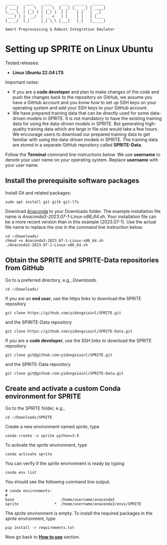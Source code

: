 	 ____    ____    ____    ___   _____   _____
	/ ___|  |  _ \  |  _ \  |_ _| |_   _| | ____|
	\___ \  | |_) | | |_) |  | |    | |   |  _|
	 ___) | |  __/  |  _ <   | |    | |   | |___
	|____/  |_|     |_| \_\ |___|   |_|   |_____|
	
	Smart Preprocessing & Robust Integration Emulator

# Setting up SPRITE on Linux Ubuntu

Tested releases:

* **Linux Ubuntu 22.04 LTS**

Important notes:

 * If you are a **code developer** and plan to make changes of the code and push the changes back to the repository on GitHub, we assume you have a GitHub account and you know how to set up SSH keys on your operating system and add your SSH keys to your GitHub account.
 * We have prepared training data that can be directly used for some data-driven models in SPRITE. It is not mandatory to have the existing training data for using the data-driven models in SPRITE. But generating high-quality training data which are large in file size would take a few hours. We encourage users to download our prepared training data  to get familiar with using the data-driven models in SPRITE. The training data are stored in a separate GitHub repository called **SPRITE-Data**.


Follow the **Terminal** command line instructions below. We use **username** to denote your user name on your operating system. Replace **username** with your user name.

## Install the prerequisite software packages

Install Git and related packages:

	sudo apt install git gitk git-lfs

Download [Anaconda](https://www.anaconda.com/) to your Downloads folder. The example installation file name is *Anaconda3-2023.07-1-Linux-x86_64.sh*. Your installation file can be a more recent version than in this example (2023.07-1). Use the actual file name to replace the one in the command line instruction below.

	cd ~/Downloads/
	chmod +x Anaconda3-2023.07-1-Linux-x86_64.sh
	./Anaconda3-2023.07-1-Linux-x86_64.sh


## Obtain the SPRITE and SPRITE-Data repositories from GitHub

Go to a preferred directory, e.g., *Downloads*.

	cd ~/Downloads/

If you are an **end user**, use the https links to download the SPRITE repository

	git clone https://github.com/yidongxiainl/SPRITE.git

and the SPIRITE-Data repository

	git clone https://github.com/yidongxiainl/SPRITE-Data.git

If you are a **code developer**, use the SSH links to download the SPRITE repository

	git clone git@github.com:yidongxiainl/SPRITE.git

and the SPRITE-Data repository

	git clone git@github.com:yidongxiainl/SPRITE-Data.git

## Create and activate a custom Conda environment for SPRITE

Go to the SPRITE folder, e.g.,

	cd ~/Downloads/SPRITE
	
Create a new environment named *sprite*, type

	conda create -n sprite python=3.9

To activate the *sprite* environment, type

	conda activate sprite

You can verify if the *sprite* environment is ready by typing

	conda env list

You should see the following command line output.

	# conda environments:
	#
	base                     /home/username/anaconda3
	sprite                *  /home/username/anaconda3/envs/SPRITE

The *sprite* environment is empty. To install the required packages in the *sprite* environment, type

	pip install -r requirements.txt

Now go back to [**How to use**](../) section.